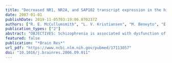 ```yaml
---
title: "Decreased NR1, NR2A, and SAP102 transcript expression in the hippocampus in bipolar disorder"
date: 2007-01-01
publishDate: 2019-11-05T03:19:06.070237Z
authors: ["R. E. McCullumsmith", "L. V. Kristiansen", "M. Beneyto", "E. Scarr", "B. Dean", "J. H. Meador-Woodruff"]
publication_types: ["2"]
abstract: "OBJECTIVES: Schizophrenia is associated with dysfunction of glutamatergic neurotransmission, and several studies have suggested glutamatergic abnormalities in bipolar disorder. Recent data suggest involvement of the NMDA receptor signaling complex, which includes NMDA receptor subunits as well as associated intracellular interacting proteins critical for NMDA receptor assembly, trafficking, and activation; the most well-characterized being PSD93, PSD95, SAP102, and NF-L. Previously, studies from our laboratories have described changes in glutamate receptor subunit transcript and binding site expression in schizophrenia and changes in NMDA receptor binding site expression in bipolar disorder in postmortem brain tissue. In the present work, we focus on the expression of these molecules in hippocampus in schizophrenia and bipolar affective disorder I. METHODS: We performed in situ hybridization to assess hippocampal expression of the transcripts encoding NMDA receptor subunits NR1, 2A, 2B, 2C and 2D, and the transcripts for the NMDA receptor associated PSD proteins PSD95, PSD93, NF-L, and SAP102 in subjects with schizophrenia, bipolar affective disorder I, and a comparison group. We also measured [(3)H]CGP39653 and [(3)H]MK-801 binding site expression in the hippocampus in schizophrenia. RESULTS: There was a significant decrease in the expression of transcripts for NR1 and NR2A subunits and SAP102 in bipolar disorder. We did not detect any changes in these transcripts or in binding site expression in the hippocampus in schizophrenia. CONCLUSIONS: We propose that the NMDA receptor signaling complex, including the intracellular machinery that is coupled to the NMDA receptor subunits, is abnormal in the hippocampus in bipolar disorder. These data suggest that bipolar disorder might be associated with abnormalities of glutamate-linked intracellular signaling and trafficking processes."
featured: false
publication: "*Brain Res*"
url_pdf: "https://www.ncbi.nlm.nih.gov/pubmed/17113057"
doi: "10.1016/j.brainres.2006.09.011"
---
```


